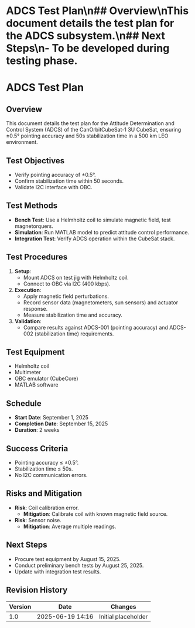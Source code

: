 # ADCS Test Plan\n## Overview\nThis document details the test plan for the ADCS subsystem.\n## Next Steps\n- To be developed during testing phase.
# ADCS Test Plan
## Overview
This document details the test plan for the Attitude Determination and Control System (ADCS) of the CanOrbitCubeSat-1 3U CubeSat, ensuring ±0.5° pointing accuracy and 50s stabilization time in a 500 km LEO environment.

## Test Objectives
- Verify pointing accuracy of ±0.5°.
- Confirm stabilization time within 50 seconds.
- Validate I2C interface with OBC.

## Test Methods
- **Bench Test**: Use a Helmholtz coil to simulate magnetic field, test magnetorquers.
- **Simulation**: Run MATLAB model to predict attitude control performance.
- **Integration Test**: Verify ADCS operation within the CubeSat stack.

## Test Procedures
1. **Setup**:
   - Mount ADCS on test jig with Helmholtz coil.
   - Connect to OBC via I2C (400 kbps).
2. **Execution**:
   - Apply magnetic field perturbations.
   - Record sensor data (magnetometers, sun sensors) and actuator response.
   - Measure stabilization time and accuracy.
3. **Validation**:
   - Compare results against ADCS-001 (pointing accuracy) and ADCS-002 (stabilization time) requirements.

## Test Equipment
- Helmholtz coil
- Multimeter
- OBC emulator (CubeCore)
- MATLAB software

## Schedule
- **Start Date**: September 1, 2025
- **Completion Date**: September 15, 2025
- **Duration**: 2 weeks

## Success Criteria
- Pointing accuracy ≤ ±0.5°.
- Stabilization time ≤ 50s.
- No I2C communication errors.

## Risks and Mitigation
- **Risk**: Coil calibration error.
  - **Mitigation**: Calibrate coil with known magnetic field source.
- **Risk**: Sensor noise.
  - **Mitigation**: Average multiple readings.

## Next Steps
- Procure test equipment by August 15, 2025.
- Conduct preliminary bench tests by August 25, 2025.
- Update with integration test results.

## Revision History
| Version | Date             | Changes             |
|---------|------------------|---------------------|
| 1.0     | 2025-06-19 14:16 | Initial placeholder |